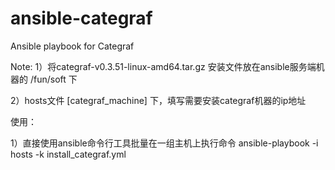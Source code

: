 # ansible-categraf
Ansible playbook for Categraf

Note:
1）将categraf-v0.3.51-linux-amd64.tar.gz 安装文件放在ansible服务端机器的 /fun/soft 下

2）hosts文件 [categraf_machine] 下，填写需要安装categraf机器的ip地址

使用：

1）直接使用ansible命令行工具批量在一组主机上执行命令
ansible-playbook -i hosts -k install_categraf.yml
